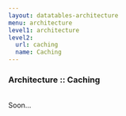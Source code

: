 ```yaml
---
layout: datatables-architecture
menu: architecture
level1: architecture
level2:
  url: caching
  name: Caching
---
```


### Architecture :: Caching

<br />
Soon...
